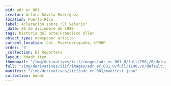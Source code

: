 ```yaml
---
pid: adr_er_001
creator: Arturo Dávila Rodríguez
location: Puerto Rico
label: Aclaración sobre "El Velorio"
_date: 20 de diciembre de 1980
tags: historia del arte|Francisco Oller
object_type: newspaper article
current_location: Col. Puertorriqueña, UPRRP
order: '4'
_collection: El Reportero
layout: hdadr_item
thumbnail: "/img/derivatives/iiif/images/adr_er_001_0/full/250,/0/default.jpg"
full: "/img/derivatives/iiif/images/adr_er_001_0/full/1140,/0/default.jpg"
manifest: "/img/derivatives/iiif/adr_er_001/manifest.json"
collection: hdadr
---
```

